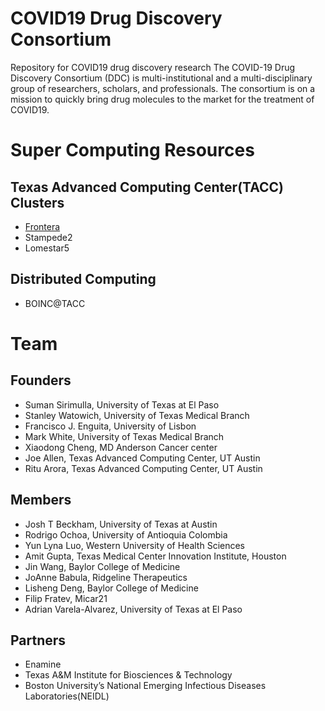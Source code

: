 # COVID19 Drug Discovery Consortium
Repository for COVID19 drug discovery research
The COVID-19 Drug Discovery Consortium (DDC) is multi-institutional and a multi-disciplinary group of researchers, scholars, and professionals. The consortium is on a mission to quickly bring drug molecules to the market for the treatment of COVID19.


# Super Computing Resources

## Texas Advanced Computing Center(TACC) Clusters
* [Frontera](https://www.tacc.utexas.edu/systems/frontera)
* Stampede2 
* Lomestar5

## Distributed Computing
* BOINC@TACC

# Team
## Founders
* Suman Sirimulla, University of Texas at El Paso 
* Stanley Watowich, University of Texas Medical Branch
* Francisco J. Enguita, University of Lisbon
* Mark White, University of Texas Medical Branch
* Xiaodong Cheng,  MD Anderson Cancer center
* Joe Allen, Texas Advanced Computing Center, UT Austin 
* Ritu Arora, Texas Advanced Computing Center, UT Austin

## Members
* Josh T Beckham, University of Texas at Austin
* Rodrigo Ochoa, University of Antioquia Colombia
* Yun Lyna Luo, Western University of Health Sciences
* Amit Gupta, Texas Medical Center Innovation Institute, Houston
* Jin Wang, Baylor College of Medicine
* JoAnne Babula, Ridgeline Therapeutics
* Lisheng Deng, Baylor College of Medicine
* Filip Fratev, Micar21
* Adrian Varela-Alvarez, University of Texas at El Paso

## Partners
* Enamine
* Texas A&M Institute for Biosciences & Technology
* Boston University’s National Emerging Infectious Diseases Laboratories(NEIDL)
